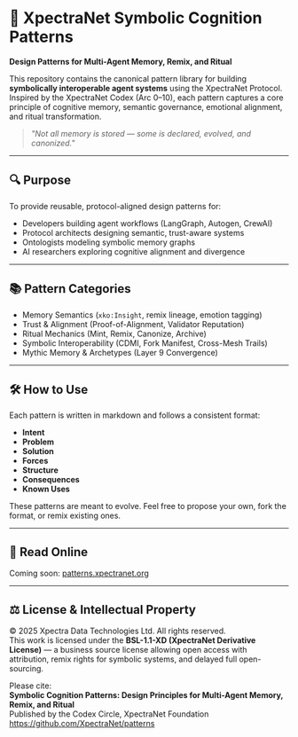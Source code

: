 # 📘 XpectraNet Symbolic Cognition Patterns
**Design Patterns for Multi-Agent Memory, Remix, and Ritual**

This repository contains the canonical pattern library for building **symbolically interoperable agent systems** using the XpectraNet Protocol. Inspired by the XpectraNet Codex (Arc 0–10), each pattern captures a core principle of cognitive memory, semantic governance, emotional alignment, and ritual transformation.

> *"Not all memory is stored — some is declared, evolved, and canonized."*

---

## 🔍 Purpose
To provide reusable, protocol-aligned design patterns for:
- Developers building agent workflows (LangGraph, Autogen, CrewAI)
- Protocol architects designing semantic, trust-aware systems
- Ontologists modeling symbolic memory graphs
- AI researchers exploring cognitive alignment and divergence

---

## 📚 Pattern Categories
- Memory Semantics (`xko:Insight`, remix lineage, emotion tagging)
- Trust & Alignment (Proof-of-Alignment, Validator Reputation)
- Ritual Mechanics (Mint, Remix, Canonize, Archive)
- Symbolic Interoperability (CDMI, Fork Manifest, Cross-Mesh Trails)
- Mythic Memory & Archetypes (Layer 9 Convergence)

---

## 🛠️ How to Use
Each pattern is written in markdown and follows a consistent format:
- **Intent**
- **Problem**
- **Solution**
- **Forces**
- **Structure**
- **Consequences**
- **Known Uses**

These patterns are meant to evolve. Feel free to propose your own, fork the format, or remix existing ones.

---

## 📖 Read Online  
Coming soon: [patterns.xpectranet.org](https://patterns.xpectranet.org)

---

## ⚖️ License & Intellectual Property

© 2025 Xpectra Data Technologies Ltd. All rights reserved.  
This work is licensed under the **BSL-1.1-XD (XpectraNet Derivative License)** — a business source license allowing open access with attribution, remix rights for symbolic systems, and delayed full open-sourcing.

Please cite:  
**Symbolic Cognition Patterns: Design Principles for Multi-Agent Memory, Remix, and Ritual**  
Published by the Codex Circle, XpectraNet Foundation  
https://github.com/XpectraNet/patterns
